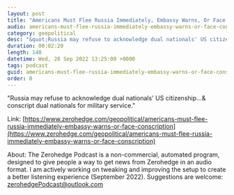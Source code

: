 ```yaml
---
layout: post
title: "Americans Must Flee Russia Immediately, Embassy Warns, Or Face Conscription"
audio: americans-must-flee-russia-immediately-embassy-warns-or-face-conscription-0
category: geopolitical
desc: "&quot;Russia may refuse to acknowledge dual nationals' US citizenship...&amp; conscript dual nationals for military service.&quot;"
duration: 00:02:20
length: 140
datetime: Wed, 28 Sep 2022 13:25:00 +0000
tags: podcast
guid: americans-must-flee-russia-immediately-embassy-warns-or-face-conscription-0
order: 0
---
```

&quot;Russia may refuse to acknowledge dual nationals' US citizenship...&amp; conscript dual nationals for military service.&quot;

Link: [https://www.zerohedge.com/geopolitical/americans-must-flee-russia-immediately-embassy-warns-or-face-conscription](https://www.zerohedge.com/geopolitical/americans-must-flee-russia-immediately-embassy-warns-or-face-conscription)

About: The Zerohedge Podcast is a non-commercial, automated program, designed to give people a way to get news from Zerohedge in an audio format.  I am actively working on tweaking and improving the setup to create a better listening experience (September 2022).  Suggestions are welcome: [zerohedgePodcast@outlook.com](mailto:zerohedgePodcast@outlook.com)